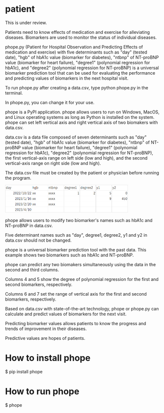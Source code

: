 # patient
This is under review.

Patients need to know effects of medication and exercise for alleviating diseases. 
Biomarkers are used to monitor the status of individual diseases.

phope.py (Patient for Hospital Observation and Predicting Effects of medication and exercise)
with five determinants such as "day" (tested date), "hgb" of hbA1c value (biomarker for diabetes), "ntbnp" of NT-proBNP value (biomarker for heart failure), "degree1" (polynomial regression for hbA1c), and "degree2" (polynomial regression for NT-proBNP) is a universal biomarker prediction tool that can be used for evaluating the performance and predicting values of biomarkers in the next hospital visit.

To run phope.py after creating a data.csv, type python phope.py in the terminal.

In phope.py, you can change it for your use.

phope is a PyPI application. phope allows users to run on Windows, MacOS, and Linux operating systems as long as Python is installed on the system. phope can set left vertical axis and right vertical axis of two biomakers with data.csv.

data.csv is a data file composed of seven determinants such as "day" (tested date), "hgb" of hbA1c value (biomarker for diabetes), "ntbnp" of NT-proBNP value (biomarker for heart failure), "degree1" (polynomial regression for hbA1c), "degree2" (polynomial regression for NT-proBNP), the first vertical-axis range on left side (low and high), and the second vertical-axis range on right side (low and high).

The data.csv file must be created by the patient or physician before running the program.

<img src="https://github.com/ytakefuji/patient/raw/main/fig.png" height=90 width=400>

phope allows users to modify two biomarker's names such as hbA1c and NT-proBNP in data.csv.

Five determinant names such as "day", degree1, degree2, y1 and y2 in data.csv should not be changed.

phope is a universal biomarker prediction tool with the past data. This example shows two biomarkers such as hbA1c and NT-proBNP. 

phope can predict any two biomakers simultaneously using the data in the second and third columns.

Columns 4 and 5 show the degree of polynomial regression for the first and second biomarkers, respectively.

Columns 6 and 7 set the range of vertical axis for the first and second biomarkers, respectively.

Based on data.csv with state-of-the-art technology, phope or phope.py can calculate and predict values of biomarkers for the next visit.

Predicting biomarker values allows patients to know the progress and trends of improvement in their diseases. 

Predictive values are hopes of patients.

# How to install phope
$ pip install phope

# How to run phope
$ phope

